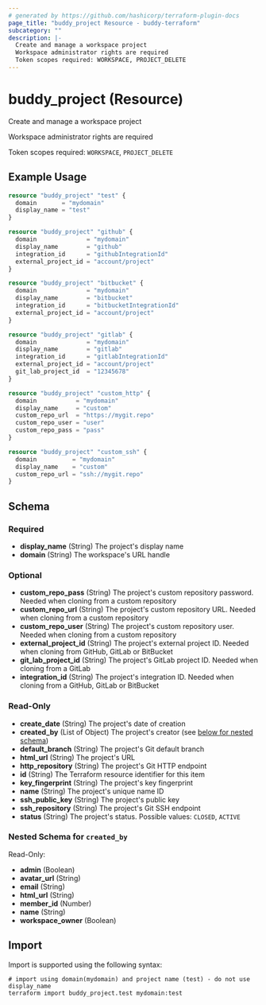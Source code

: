 ```yaml
---
# generated by https://github.com/hashicorp/terraform-plugin-docs
page_title: "buddy_project Resource - buddy-terraform"
subcategory: ""
description: |-
  Create and manage a workspace project
  Workspace administrator rights are required
  Token scopes required: WORKSPACE, PROJECT_DELETE
---
```


# buddy_project (Resource)

Create and manage a workspace project

Workspace administrator rights are required

Token scopes required: `WORKSPACE`, `PROJECT_DELETE`

## Example Usage

```terraform
resource "buddy_project" "test" {
  domain       = "mydomain"
  display_name = "test"
}

resource "buddy_project" "github" {
  domain              = "mydomain"
  display_name        = "github"
  integration_id      = "githubIntegrationId"
  external_project_id = "account/project"
}

resource "buddy_project" "bitbucket" {
  domain              = "mydomain"
  display_name        = "bitbucket"
  integration_id      = "bitbucketIntegrationId"
  external_project_id = "account/project"
}

resource "buddy_project" "gitlab" {
  domain              = "mydomain"
  display_name        = "gitlab"
  integration_id      = "gitlabIntegrationId"
  external_project_id = "account/project"
  git_lab_project_id  = "12345678"
}

resource "buddy_project" "custom_http" {
  domain           = "mydomain"
  display_name     = "custom"
  custom_repo_url  = "https://mygit.repo"
  custom_repo_user = "user"
  custom_repo_pass = "pass"
}

resource "buddy_project" "custom_ssh" {
  domain          = "mydomain"
  display_name    = "custom"
  custom_repo_url = "ssh://mygit.repo"
}
```

<!-- schema generated by tfplugindocs -->
## Schema

### Required

- **display_name** (String) The project's display name
- **domain** (String) The workspace's URL handle

### Optional

- **custom_repo_pass** (String) The project's custom repository password. Needed when cloning from a custom repository
- **custom_repo_url** (String) The project's custom repository URL. Needed when cloning from a custom repository
- **custom_repo_user** (String) The project's custom repository user. Needed when cloning from a custom repository
- **external_project_id** (String) The project's external project ID. Needed when cloning from GitHub, GitLab or BitBucket
- **git_lab_project_id** (String) The project's GitLab project ID. Needed when cloning from a GitLab
- **integration_id** (String) The project's integration ID. Needed when cloning from a GitHub, GitLab or BitBucket

### Read-Only

- **create_date** (String) The project's date of creation
- **created_by** (List of Object) The project's creator (see [below for nested schema](#nestedatt--created_by))
- **default_branch** (String) The project's Git default branch
- **html_url** (String) The project's URL
- **http_repository** (String) The project's Git HTTP endpoint
- **id** (String) The Terraform resource identifier for this item
- **key_fingerprint** (String) The project's key fingerprint
- **name** (String) The project's unique name ID
- **ssh_public_key** (String) The project's public key
- **ssh_repository** (String) The project's Git SSH endpoint
- **status** (String) The project's status. Possible values: `CLOSED`, `ACTIVE`

<a id="nestedatt--created_by"></a>
### Nested Schema for `created_by`

Read-Only:

- **admin** (Boolean)
- **avatar_url** (String)
- **email** (String)
- **html_url** (String)
- **member_id** (Number)
- **name** (String)
- **workspace_owner** (Boolean)

## Import

Import is supported using the following syntax:

```shell
# import using domain(mydomain) and project name (test) - do not use display_name
terraform import buddy_project.test mydomain:test
```
